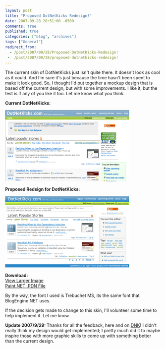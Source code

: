 ```yaml
---
layout: post
title: "Proposed DotNetKicks Redesign!"
date: 2007-09-28 20:51:00 -0500
comments: true
published: true
categories: ["blog", "archives"]
tags: ["General"]
redirect_from: 
  - /post/2007/09/28/Proposed-DotNetKicks-Redesign!
 -  /post/2007/09/28/proposed-dotnetkicks-redesign!
---
```

<!-- more -->
<P>The current skin of DotNetKicks just isn't quite there. It doesn't look as cool as it could. And I'm sure it's just because the time hasn't been spent to make it look good. So, I thought I'd put together a mockup design that is based off the current design, but with some improvements. I like it, but the test is if any of you like it too. Let me know what you think.</P>
<P><STRONG>Current DotNetKicks:</STRONG></P>
<P><IMG alt="Original DotNetKicks Skin" hspace=0 src="/Download/Blog/1405/Original_Thumb.png" align=baseline border=0></P>
<P><STRONG>Proposed Redsign for DotNetKicks:</STRONG></P>
<P><IMG alt="" hspace=0 src="/Download/Blog/1405/ProposedDotNetKicksRedesign%20_Thumb.png" align=baseline border=0></P>
<P><STRONG>Download:</STRONG><BR><A href="/Download/Blog/1405/ProposedDotNetKicksRedesign.png">View Larger Image</A><BR><A href="/Download/Blog/1405/ProposedDotNetKicksRedesign.pdn">Paint.NET .PDN File</A></P>
<P>By the way, the font I used is Trebuchet MS, its the same font that BlogEngine.NET uses.</P>
<P>If the decision&nbsp;gets made to change to this skin, I'll volunteer some time to help implement it. Let me know.</P>
<P><STRONG>Update 2007/9/29: </STRONG>Thanks for all the feedback, here and on <A href="http://dotnetkicks.com/opensource/Proposed_DotNetKicks_Redesign">DNK</A>!&nbsp;I didn't really think my design would get implemented; I pretty much did it to maybe inspire those with more graphic skills to come up with something better than the current design.</P>
